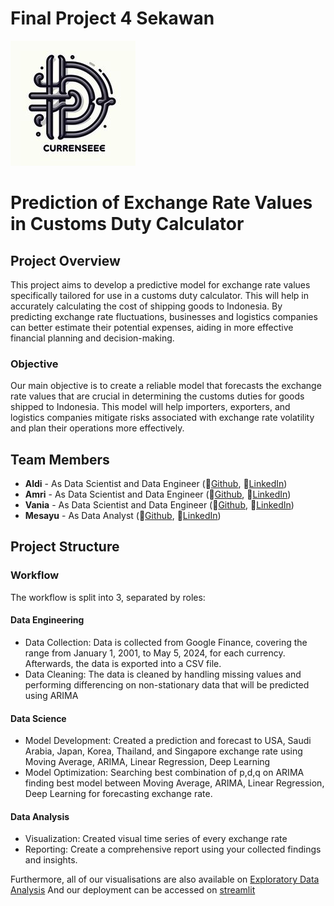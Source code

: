 # Final Project 4 Sekawan 

![Currenseelogo](https://github.com/FTDS-assignment-bay/p2-final-project-4-sekawan/blob/main/Logo3.jpeg)


# Prediction of Exchange Rate Values in Customs Duty Calculator

## Project Overview
This project aims to develop a predictive model for exchange rate values specifically tailored for use in a customs duty calculator. This will help in accurately calculating the cost of shipping goods to Indonesia. By predicting exchange rate fluctuations, businesses and logistics companies can better estimate their potential expenses, aiding in more effective financial planning and decision-making.

### Objective
Our main objective is to create a reliable model that forecasts the exchange rate values that are crucial in determining the customs duties for goods shipped to Indonesia. This model will help importers, exporters, and logistics companies mitigate risks associated with exchange rate volatility and plan their operations more effectively.

## Team Members
- **Aldi** - As Data Scientist and Data Engineer (📝[Github](https://github.com/gedealdi28), 📧[LinkedIn](https://www.linkedin.com/in/gede-aldi-vyacta-pranayena-s-412b741b7))
- **Amri** - As Data Scientist and Data Engineer (📝[Github](https://github.com/amrihakim9), 📧[LinkedIn](https://www.linkedin.com/in/muhammad-amri-hakim-0ba675224))
- **Vania** - As Data Scientist and Data Engineer (📝[Github](https://github.com/vaniaalya14), 📧[LinkedIn](https://www.linkedin.com/in/vania-alya-qonita/))
- **Mesayu** - As Data Analyst (📝[Github](https://github.com/Mesayu), 📧[LinkedIn](https://www.linkedin.com/in/mesayu-gina-puspita-9a81a1233/))

## Project Structure
### Workflow
The workflow is split into 3, separated by roles:

#### Data Engineering
- Data Collection: Data is collected from Google Finance, covering the range from January 1, 2001, to May 5, 2024, for each currency. Afterwards, the data is exported into a CSV file.
- Data Cleaning:  The data is cleaned by handling missing values and performing differencing on non-stationary data that will be predicted using ARIMA
#### Data Science
- Model Development: Created a prediction and forecast to USA, Saudi Arabia, Japan, Korea, Thailand, and Singapore exchange rate using Moving Average, ARIMA, Linear Regression, Deep Learning 
- Model Optimization: Searching best combination of p,d,q on ARIMA finding best model between Moving Average, ARIMA, Linear Regression, Deep Learning for forecasting exchange rate.
#### Data Analysis
- Visualization: Created visual time series of every exchange rate
- Reporting: Create a comprehensive report using your collected findings and insights.

Furthermore, all of our visualisations are also available on [Exploratory Data Analysis](https://public.tableau.com/app/profile/elia.oktaviani/viz/FinalProjectEDA_17121230420550/Dashboard2?publish=yes](https://public.tableau.com/app/profile/mesayu.puspita/viz/insightfinpro/Dashboard1?publish=yes))
And our deployment can be accessed on [streamlit](https://huggingface.co/spaces/amrihakims/CurrenSee)

